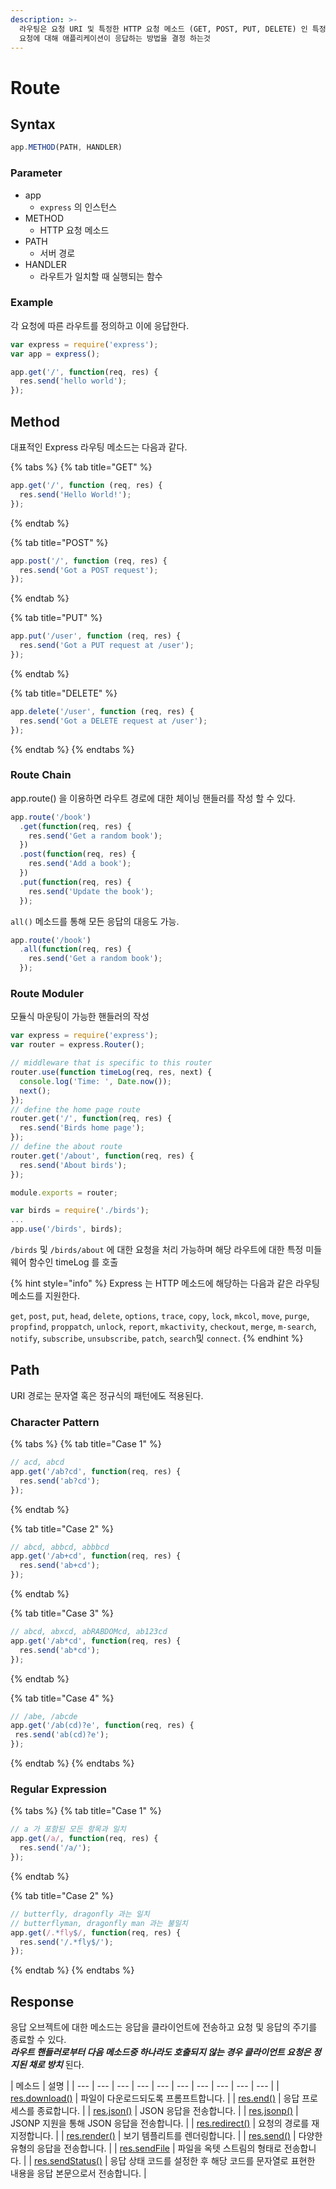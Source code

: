 ```yaml
---
description: >-
  라우팅은 요청 URI 및 특정한 HTTP 요청 메소드 (GET, POST, PUT, DELETE) 인 특정 엔드포인트 에 대한 클라이언트
  요청에 대해 애플리케이션이 응답하는 방법을 결정 하는것
---
```


# Route

## Syntax

```javascript
app.METHOD(PATH, HANDLER)
```

### Parameter

* app
  * `express` 의 인스턴스 
* METHOD
  * HTTP 요청 메소드
* PATH
  * 서버 경로
* HANDLER
  * 라우트가 일치할 때 실행되는 함수

### Example

각 요청에 따른 라우트를 정의하고 이에 응답한다.

```javascript
var express = require('express');
var app = express();

app.get('/', function(req, res) {
  res.send('hello world');
});
```

## Method

대표적인 Express 라우팅 메소드는 다음과 같다.

{% tabs %}
{% tab title="GET" %}
```javascript
app.get('/', function (req, res) {
  res.send('Hello World!');
});
```
{% endtab %}

{% tab title="POST" %}
```javascript
app.post('/', function (req, res) {
  res.send('Got a POST request');
});
```
{% endtab %}

{% tab title="PUT" %}
```javascript
app.put('/user', function (req, res) {
  res.send('Got a PUT request at /user');
});
```
{% endtab %}

{% tab title="DELETE" %}
```javascript
app.delete('/user', function (req, res) {
  res.send('Got a DELETE request at /user');
});
```
{% endtab %}
{% endtabs %}

### Route Chain

app.route\(\) 을 이용하면 라우트 경로에 대한 체이닝 핸들러를 작성 할 수 있다.

```javascript
app.route('/book')
  .get(function(req, res) {
    res.send('Get a random book');
  })
  .post(function(req, res) {
    res.send('Add a book');
  })
  .put(function(req, res) {
    res.send('Update the book');
  });
```

`all()` 메소드를 통해 모든 응답의 대응도 가능.

```javascript
app.route('/book')
  .all(function(req, res) {
    res.send('Get a random book');
  });
```

### Route Moduler

모듈식 마운팅이 가능한 핸들러의 작성 

```javascript
var express = require('express');
var router = express.Router();

// middleware that is specific to this router
router.use(function timeLog(req, res, next) {
  console.log('Time: ', Date.now());
  next();
});
// define the home page route
router.get('/', function(req, res) {
  res.send('Birds home page');
});
// define the about route
router.get('/about', function(req, res) {
  res.send('About birds');
});

module.exports = router;
```

```javascript
var birds = require('./birds');
...
app.use('/birds', birds);
```

`/birds` 및 `/birds/about` 에 대한 요청을 처리 가능하며 해당 라우트에 대한 특정 미들웨어 함수인 timeLog 를 호출

{% hint style="info" %}
Express 는 HTTP 메소드에 해당하는 다음과 같은 라우팅 메소드를 지원한다.

`get`, `post`, `put`, `head`, `delete`, `options`, `trace`, `copy`, `lock`, `mkcol`, `move`, `purge`, `propfind`, `proppatch`, `unlock`, `report`, `mkactivity`, `checkout`, `merge`, `m-search`, `notify`, `subscribe`, `unsubscribe`, `patch`, `search`및 `connect`.
{% endhint %}

## Path 

URI 경로는 문자열 혹은 정규식의 패턴에도 적용된다.

### Character Pattern

{% tabs %}
{% tab title="Case 1" %}
```javascript
// acd, abcd
app.get('/ab?cd', function(req, res) {
  res.send('ab?cd');
});
```
{% endtab %}

{% tab title="Case 2" %}
```javascript
// abcd, abbcd, abbbcd
app.get('/ab+cd', function(req, res) {
  res.send('ab+cd');
});
```
{% endtab %}

{% tab title="Case 3" %}
```javascript
// abcd, abxcd, abRABDOMcd, ab123cd
app.get('/ab*cd', function(req, res) {
  res.send('ab*cd');
});
```
{% endtab %}

{% tab title="Case 4" %}
```javascript
// /abe, /abcde
app.get('/ab(cd)?e', function(req, res) {
 res.send('ab(cd)?e');
});
```
{% endtab %}
{% endtabs %}

### Regular Expression 

{% tabs %}
{% tab title="Case 1" %}
```javascript
// a 가 포함된 모든 항목과 일치 
app.get(/a/, function(req, res) {
  res.send('/a/');
});
```
{% endtab %}

{% tab title="Case 2" %}
```javascript
// butterfly, dragonfly 과는 일치 
// butterflyman, dragonfly man 과는 불일치 
app.get(/.*fly$/, function(req, res) {
  res.send('/.*fly$/');
});
```
{% endtab %}
{% endtabs %}

## Response

응답 오브젝트에 대한 메소드는 응답을 클라이언트에 전송하고 요청 및 응답의 주기를 종료할 수 있다.  
_**라우트 핸들러로부터 다음 메소드중 하나라도 호출되지 않는 경우 클라이언트 요청은 정지된 채로 방치**_ 된다. 

| 메소드 | 설명 |
| --- | --- | --- | --- | --- | --- | --- | --- | --- | --- |
| [res.download\(\)](http://expressjs.com/ko/4x/api.html#res.download) | 파일이 다운로드되도록 프롬프트합니다. |
| [res.end\(\)](http://expressjs.com/ko/4x/api.html#res.end) | 응답 프로세스를 종료합니다. |
| [res.json\(\)](http://expressjs.com/ko/4x/api.html#res.json) | JSON 응답을 전송합니다. |
| [res.jsonp\(\)](http://expressjs.com/ko/4x/api.html#res.jsonp) | JSONP 지원을 통해 JSON 응답을 전송합니다. |
| [res.redirect\(\)](http://expressjs.com/ko/4x/api.html#res.redirect) | 요청의 경로를 재지정합니다. |
| [res.render\(\)](http://expressjs.com/ko/4x/api.html#res.render) | 보기 템플리트를 렌더링합니다. |
| [res.send\(\)](http://expressjs.com/ko/4x/api.html#res.send) | 다양한 유형의 응답을 전송합니다. |
| [res.sendFile](http://expressjs.com/ko/4x/api.html#res.sendFile) | 파일을 옥텟 스트림의 형태로 전송합니다. |
| [res.sendStatus\(\)](http://expressjs.com/ko/4x/api.html#res.sendStatus) | 응답 상태 코드를 설정한 후 해당 코드를 문자열로 표현한 내용을 응답 본문으로서 전송합니다. |

